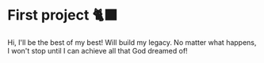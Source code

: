 # First project 🐈‍⬛
Hi, I'll be the best of my best!
Will build my legacy. No matter what happens, I  won't stop until I can achieve all that God dreamed of!
